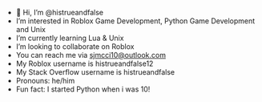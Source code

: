 - 👋 Hi, I’m @histrueandfalse
- I’m interested in Roblox Game Development, Python Game Development and Unix
- I’m currently learning Lua & Unix
- I’m looking to collaborate on Roblox
- You can reach me via sjmcci10@outlook.com
- My Roblox username is histrueandfalse12
- My Stack Overflow username is histrueandfalse
- Pronouns: he/him
- Fun fact: I started Python when i was 10!


